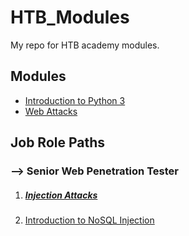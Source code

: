 # HTB_Modules

My repo for HTB academy modules.

## Modules

- [Introduction to Python 3](https://github.com/CalegariMindSec/HTB_Modules/tree/main/modules/Introduction%20to%20Python%203)
- [Web Attacks](modules/Web_Attacks)

## Job Role Paths

### --> Senior Web Penetration Tester

1. ##### [Injection Attacks](job_role_paths/senior_web_penetration_tester/injection_attacks)

1. [Introduction to NoSQL Injection](job_role_paths/senior_web_penetration_tester/intro_to_nosql_injection)
